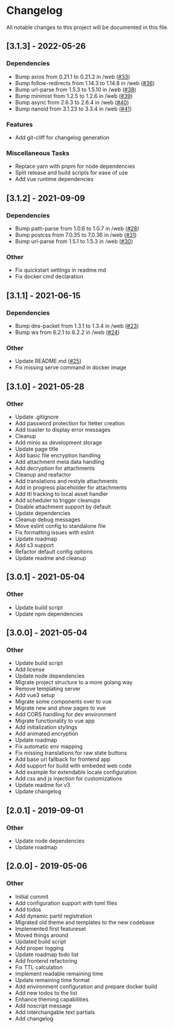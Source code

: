 # Changelog

All notable changes to this project will be documented in this file.

## [3.1.3] - 2022-05-26

### Dependencies

- Bump axios from 0.21.1 to 0.21.2 in /web ([#33](https://github.com/Scribblerockerz/cryptletter/issues/33))
- Bump follow-redirects from 1.14.3 to 1.14.8 in /web ([#36](https://github.com/Scribblerockerz/cryptletter/issues/36))
- Bump url-parse from 1.5.3 to 1.5.10 in /web ([#38](https://github.com/Scribblerockerz/cryptletter/issues/38))
- Bump minimist from 1.2.5 to 1.2.6 in /web ([#39](https://github.com/Scribblerockerz/cryptletter/issues/39))
- Bump async from 2.6.3 to 2.6.4 in /web ([#40](https://github.com/Scribblerockerz/cryptletter/issues/40))
- Bump nanoid from 3.1.23 to 3.3.4 in /web ([#41](https://github.com/Scribblerockerz/cryptletter/issues/41))

### Features

- Add git-cliff for changelog generation

### Miscellaneous Tasks

- Replace yarn with pnpm for node dependencies
- Split release and build scripts for ease of use
- Add vue runtime dependencies

## [3.1.2] - 2021-09-09

### Dependencies

- Bump path-parse from 1.0.6 to 1.0.7 in /web ([#28](https://github.com/Scribblerockerz/cryptletter/issues/28))
- Bump postcss from 7.0.35 to 7.0.36 in /web ([#31](https://github.com/Scribblerockerz/cryptletter/issues/31))
- Bump url-parse from 1.5.1 to 1.5.3 in /web ([#30](https://github.com/Scribblerockerz/cryptletter/issues/30))

### Other

- Fix quickstart settings in readme.md
- Fix docker cmd declaration

## [3.1.1] - 2021-06-15

### Dependencies

- Bump dns-packet from 1.3.1 to 1.3.4 in /web ([#23](https://github.com/Scribblerockerz/cryptletter/issues/23))
- Bump ws from 6.2.1 to 6.2.2 in /web ([#24](https://github.com/Scribblerockerz/cryptletter/issues/24))

### Other

- Update README.md ([#25](https://github.com/Scribblerockerz/cryptletter/issues/25))
- Fix missing serve command in docker image

## [3.1.0] - 2021-05-28

### Other

- Update .gitignore
- Add password protection for ltetter creation
- Add toaster to display error messages
- Cleanup
- Add minio as development storage
- Update page title
- Add basic file encryption handling
- Add attachment meta data handling
- Add decryption for attachments
- Cleanup and reafactor
- Add translations and restyle attachments
- Add in progress placeholder for attachments
- Add ttl tracking to local asset handler
- Add scheduler to trigger cleanups
- Disable attachment support by default
- Update dependencies
- Cleanup debug messages
- Move eslint config to standalone file
- Fix formatting issues with eslint
- Update roadmap
- Add s3 support
- Refactor default config options
- Update readme and cleanup

## [3.0.1] - 2021-05-04

### Other

- Update build script
- Update npm dependencies

## [3.0.0] - 2021-05-04

### Other

- Update build script
- Add license
- Update node dependencies
- Migrate project structure to a more golang way
- Remove templating server
- Add vue3 setup
- Migrate some components over to vue
- Migrate new and show pages to vue
- Add CORS handling for dev environment
- Migrate functionality to vue app
- Add initialization stylings
- Add animated encryption
- Update roadmap
- Fix automatic env mapping
- Fix missing translations for raw state buttons
- Add base url fallback for frontend app
- Add support for build with embeded web code
- Add example for extendable locale configuration
- Add css and js injection for customizations
- Update readme for v3
- Update changelog

## [2.0.1] - 2019-09-01

### Other

- Update node dependencies
- Update roadmap

## [2.0.0] - 2019-05-06

### Other

- Initial commit
- Add configuration support with toml files
- Add todos
- Add dynamic partil registration
- Migrated old theme and templates to the new codebase
- Implemented first featureset
- Moved things around
- Updated build script
- Add proper logging
- Update roadmap todo list
- Add frontend refactoring
- Fix TTL calculation
- Implement readable remaining time
- Update remaining time format
- Add environment configuration and prepare docker build
- Add new todos to the list
- Enhance theming capabilities
- Add noscript message
- Add interchangable text partials
- Add changelog

<!-- generated by git-cliff -->
